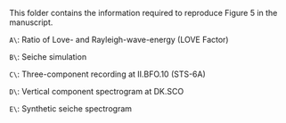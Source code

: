 This folder contains the information required to reproduce Figure 5 in the manuscript.

`A\`: Ratio of Love- and Rayleigh-wave-energy (LOVE Factor)

`B\`: Seiche simulation

`C\`: Three-component recording at II.BFO.10 (STS-6A)

`D\`: Vertical component spectrogram at DK.SCO

`E\`: Synthetic seiche spectrogram
